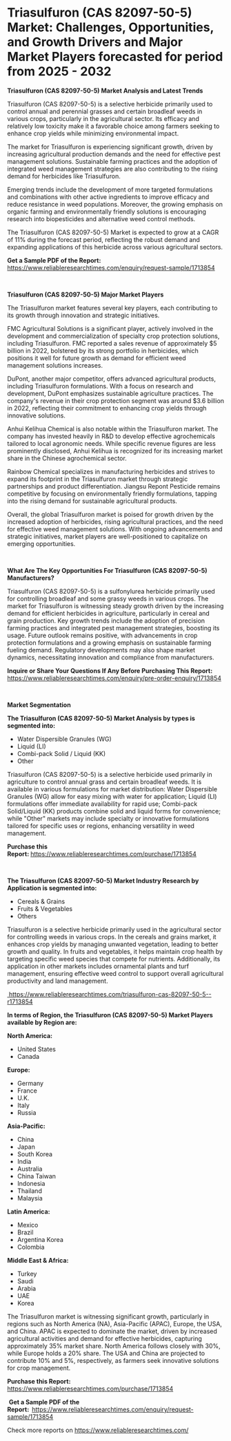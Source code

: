<p><h1>Triasulfuron (CAS 82097-50-5) Market: Challenges, Opportunities, and Growth Drivers and Major Market Players forecasted for period from 2025 - 2032</h1></p><p><strong>Triasulfuron (CAS 82097-50-5) Market Analysis and Latest Trends</strong></p>
<p><p>Triasulfuron (CAS 82097-50-5) is a selective herbicide primarily used to control annual and perennial grasses and certain broadleaf weeds in various crops, particularly in the agricultural sector. Its efficacy and relatively low toxicity make it a favorable choice among farmers seeking to enhance crop yields while minimizing environmental impact.</p><p>The market for Triasulfuron is experiencing significant growth, driven by increasing agricultural production demands and the need for effective pest management solutions. Sustainable farming practices and the adoption of integrated weed management strategies are also contributing to the rising demand for herbicides like Triasulfuron. </p><p>Emerging trends include the development of more targeted formulations and combinations with other active ingredients to improve efficacy and reduce resistance in weed populations. Moreover, the growing emphasis on organic farming and environmentally friendly solutions is encouraging research into biopesticides and alternative weed control methods. </p><p>The Triasulfuron (CAS 82097-50-5) Market is expected to grow at a CAGR of 11% during the forecast period, reflecting the robust demand and expanding applications of this herbicide across various agricultural sectors.</p></p>
<p><strong>Get a Sample PDF of the Report:&nbsp;</strong> <a href="https://www.reliableresearchtimes.com/enquiry/request-sample/1713854?utm_campaign=3361&utm_medium=2&utm_source=Github&utm_content=ia&utm_term=28032025&utm_id=triasulfuron-cas-82097-50-5">https://www.reliableresearchtimes.com/enquiry/request-sample/1713854</a></p>
<p>&nbsp;</p>
<p><strong>Triasulfuron (CAS 82097-50-5) Major Market Players</strong></p>
<p><p>The Triasulfuron market features several key players, each contributing to its growth through innovation and strategic initiatives. </p><p>FMC Agricultural Solutions is a significant player, actively involved in the development and commercialization of specialty crop protection solutions, including Triasulfuron. FMC reported a sales revenue of approximately $5 billion in 2022, bolstered by its strong portfolio in herbicides, which positions it well for future growth as demand for efficient weed management solutions increases.</p><p>DuPont, another major competitor, offers advanced agricultural products, including Triasulfuron formulations. With a focus on research and development, DuPont emphasizes sustainable agriculture practices. The company's revenue in their crop protection segment was around $3.6 billion in 2022, reflecting their commitment to enhancing crop yields through innovative solutions.</p><p>Anhui Kelihua Chemical is also notable within the Triasulfuron market. The company has invested heavily in R&D to develop effective agrochemicals tailored to local agronomic needs. While specific revenue figures are less prominently disclosed, Anhui Kelihua is recognized for its increasing market share in the Chinese agrochemical sector.</p><p>Rainbow Chemical specializes in manufacturing herbicides and strives to expand its footprint in the Triasulfuron market through strategic partnerships and product differentiation. Jiangsu Repont Pesticide remains competitive by focusing on environmentally friendly formulations, tapping into the rising demand for sustainable agricultural products.</p><p>Overall, the global Triasulfuron market is poised for growth driven by the increased adoption of herbicides, rising agricultural practices, and the need for effective weed management solutions. With ongoing advancements and strategic initiatives, market players are well-positioned to capitalize on emerging opportunities.</p></p>
<p>&nbsp;</p>
<p><strong>What Are The Key Opportunities For Triasulfuron (CAS 82097-50-5) Manufacturers?</strong></p>
<p><p>Triasulfuron (CAS 82097-50-5) is a sulfonylurea herbicide primarily used for controlling broadleaf and some grassy weeds in various crops. The market for Triasulfuron is witnessing steady growth driven by the increasing demand for efficient herbicides in agriculture, particularly in cereal and grain production. Key growth trends include the adoption of precision farming practices and integrated pest management strategies, boosting its usage. Future outlook remains positive, with advancements in crop protection formulations and a growing emphasis on sustainable farming fueling demand. Regulatory developments may also shape market dynamics, necessitating innovation and compliance from manufacturers.</p></p>
<p><strong>Inquire or Share Your Questions If Any Before Purchasing This Report:</strong> <a href="https://www.reliableresearchtimes.com/enquiry/pre-order-enquiry/1713854?utm_campaign=3361&utm_medium=2&utm_source=Github&utm_content=ia&utm_term=28032025&utm_id=triasulfuron-cas-82097-50-5">https://www.reliableresearchtimes.com/enquiry/pre-order-enquiry/1713854</a></p>
<p>&nbsp;</p>
<p><strong>Market Segmentation</strong></p>
<p><strong>The Triasulfuron (CAS 82097-50-5) Market Analysis by types is segmented into:</strong></p>
<p><ul><li>Water Dispersible Granules (WG)</li><li>Liquid (LI)</li><li>Combi-pack Solid / Liquid (KK)</li><li>Other</li></ul></p>
<p><p>Triasulfuron (CAS 82097-50-5) is a selective herbicide used primarily in agriculture to control annual grass and certain broadleaf weeds. It is available in various formulations for market distribution: Water Dispersible Granules (WG) allow for easy mixing with water for application; Liquid (LI) formulations offer immediate availability for rapid use; Combi-pack Solid/Liquid (KK) products combine solid and liquid forms for convenience; while "Other" markets may include specialty or innovative formulations tailored for specific uses or regions, enhancing versatility in weed management.</p></p>
<p><strong>Purchase this Report:&nbsp;</strong><a href="https://www.reliableresearchtimes.com/purchase/1713854?utm_campaign=3361&utm_medium=2&utm_source=Github&utm_content=ia&utm_term=28032025&utm_id=triasulfuron-cas-82097-50-5">https://www.reliableresearchtimes.com/purchase/1713854</a></p>
<p>&nbsp;</p>
<p><strong>The Triasulfuron (CAS 82097-50-5) Market Industry Research by Application is segmented into:</strong></p>
<p><ul><li>Cereals & Grains</li><li>Fruits & Vegetables</li><li>Others</li></ul></p>
<p><p>Triasulfuron is a selective herbicide primarily used in the agricultural sector for controlling weeds in various crops. In the cereals and grains market, it enhances crop yields by managing unwanted vegetation, leading to better growth and quality. In fruits and vegetables, it helps maintain crop health by targeting specific weed species that compete for nutrients. Additionally, its application in other markets includes ornamental plants and turf management, ensuring effective weed control to support overall agricultural productivity and land management.</p></p>
<p><a href="https://www.reliableresearchtimes.com/triasulfuron-cas-82097-50-5--r1713854?utm_campaign=3361&utm_medium=2&utm_source=Github&utm_content=ia&utm_term=28032025&utm_id=triasulfuron-cas-82097-50-5">&nbsp;https://www.reliableresearchtimes.com/triasulfuron-cas-82097-50-5--r1713854</a></p>
<p><strong>In terms of Region, the Triasulfuron (CAS 82097-50-5) Market Players available by Region are:</strong></p>
<p>
    <p> <strong> North America: </strong>
        <ul>
            <li>United States</li>
            <li>Canada</li>
        </ul>
        </p> 
    <p> <strong> Europe: </strong>
        <ul>
            <li>Germany</li>
            <li>France</li>
            <li>U.K.</li>
            <li>Italy</li>
            <li>Russia</li>
        </ul>
        </p> 
    <p> <strong> Asia-Pacific: </strong>
        <ul>
            <li>China</li>
            <li>Japan</li>
            <li>South Korea</li>
            <li>India</li>
            <li>Australia</li>
            <li>China Taiwan</li>
            <li>Indonesia</li>
            <li>Thailand</li>
            <li>Malaysia</li>
        </ul>
        </p> 
    <p> <strong> Latin America: </strong>
        <ul>
            <li>Mexico</li>
            <li>Brazil</li>
            <li>Argentina Korea</li>
            <li>Colombia</li>
        </ul>
        </p> 
    <p> <strong> Middle East & Africa: </strong>
        <ul>
            <li>Turkey</li>
            <li>Saudi</li>
            <li>Arabia</li>
            <li>UAE</li>
            <li>Korea</li>
        </ul>
    </p>
    </p>
<p><p>The Triasulfuron market is witnessing significant growth, particularly in regions such as North America (NA), Asia-Pacific (APAC), Europe, the USA, and China. APAC is expected to dominate the market, driven by increased agricultural activities and demand for effective herbicides, capturing approximately 35% market share. North America follows closely with 30%, while Europe holds a 20% share. The USA and China are projected to contribute 10% and 5%, respectively, as farmers seek innovative solutions for crop management.</p></p>
<p><strong>Purchase this Report: </strong><a href="https://www.reliableresearchtimes.com/purchase/1713854?utm_campaign=3361&utm_medium=2&utm_source=Github&utm_content=ia&utm_term=28032025&utm_id=triasulfuron-cas-82097-50-5">https://www.reliableresearchtimes.com/purchase/1713854</a></p>
<p>&nbsp;<strong>Get a Sample PDF of the Report:&nbsp;&nbsp;</strong><a href="https://www.reliableresearchtimes.com/enquiry/request-sample/1713854?utm_campaign=3361&utm_medium=2&utm_source=Github&utm_content=ia&utm_term=28032025&utm_id=triasulfuron-cas-82097-50-5">https://www.reliableresearchtimes.com/enquiry/request-sample/1713854</a></p>
<p><strong></strong></p>
<p>Check more reports on <a href="https://www.reliableresearchtimes.com/?utm_campaign=3361&utm_medium=2&utm_source=Github&utm_content=ia&utm_term=28032025&utm_id=triasulfuron-cas-82097-50-5">https://www.reliableresearchtimes.com/</a></p>